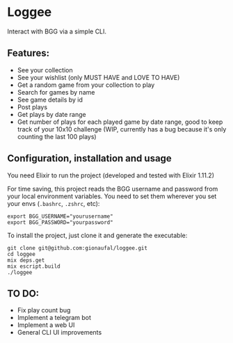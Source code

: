 # Loggee

Interact with BGG via a simple CLI.

## Features:

- See your collection
- See your wishlist (only MUST HAVE and LOVE TO HAVE)
- Get a random game from your collection to play
- Search for games by name
- See game details by id
- Post plays
- Get plays by date range
- Get number of plays for each played game by date range, good to keep track of
  your 10x10 challenge (WIP, currently has a bug because it's only counting the
last 100 plays)

## Configuration, installation and usage

You need Elixir to run the project (developed and tested with Elixir 1.11.2)

For time saving, this project reads the BGG username and password from your
local environment variables. You need to set them wherever you set your envs
(`.bashrc`, `.zshrc`, etc):

  ```
  export BGG_USERNAME="yourusername"
  export BGG_PASSWORD="yourpassword"
  ```

To install the project, just clone it and generate the executable:

  ```
  git clone git@github.com:gionaufal/loggee.git
  cd loggee
  mix deps.get
  mix escript.build
  ./loggee
  ```

## TO DO:

- Fix play count bug
- Implement a telegram bot
- Implement a web UI
- General CLI UI improvements

